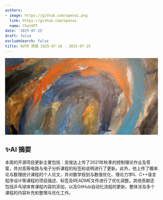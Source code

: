 ```yaml
---
authors:
- image: https://github.com/openai.png
  link: https://github.com/openai
  name: ChatGPT
date: '2025-07-25'
draft: false
excludeSearch: false
title: AUTO 周报 2025-07-18 - 2025-07-25
---
```


![AI Image of the Week](generated_image_cropped.png)

## ✨AI 摘要

本周的开源项目更新主要包括：吴俊达上传了2021年秋季的控制理论作业及答案，并对高等电路与电子分析课程的标签和说明进行了更新。此外，他上传了概率论与数理统计课程的个人论文，并对数学规划与数值优化、理论力学Ⅱ、C++语言程序设计等课程的项目描述、标签及README文件进行了优化调整。其他贡献还包括乒乓球体育课程内容的添加，以及GitHub自动化流程的更新。整体涉及多个课程的内容补充和整理与优化工作。

